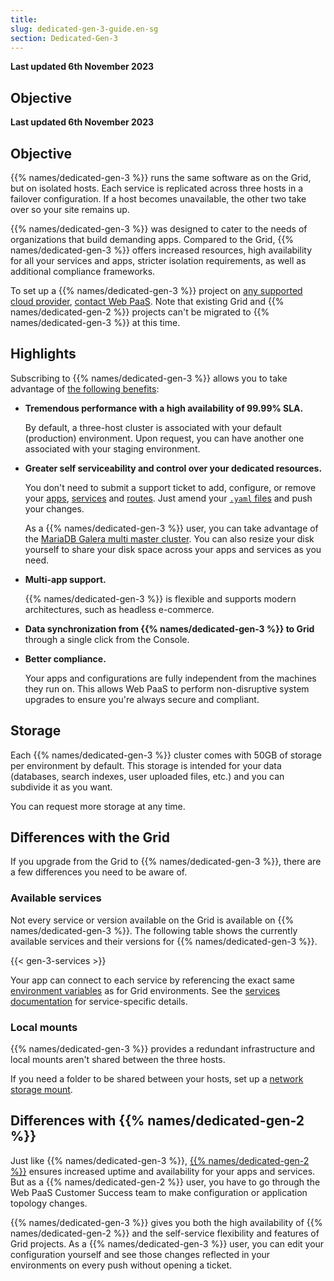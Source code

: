 ```yaml
---
title: 
slug: dedicated-gen-3-guide.en-sg
section: Dedicated-Gen-3
---
```


**Last updated 6th November 2023**



## Objective  

**Last updated 6th November 2023**



## Objective  

{{% names/dedicated-gen-3 %}} runs the same software as on the Grid, but on isolated hosts.
Each service is replicated across three hosts in a failover configuration.
If a host becomes unavailable, the other two take over so your site remains up.

{{% names/dedicated-gen-3 %}} was designed to cater to the needs of organizations that build demanding apps. 
Compared to the Grid, {{% names/dedicated-gen-3 %}} offers increased resources,
high availability for all your services and apps,
stricter isolation requirements,
as well as additional compliance frameworks.

To set up a {{% names/dedicated-gen-3 %}} project on [any supported cloud provider](../development/regions.md#regions),
[contact Web PaaS](https://platform.sh/contact).
Note that existing Grid and {{% names/dedicated-gen-2 %}} projects can't be migrated to {{% names/dedicated-gen-3 %}} at this time.

## Highlights

Subscribing to {{% names/dedicated-gen-3 %}} allows you to take advantage
of [the following benefits](https://platform.sh/blog/the-ultimate-generation-of-our-dedicated-offering-is-here/):

- **Tremendous performance with a high availability of 99.99% SLA.**<BR>


  By default, a three-host cluster is associated with your default (production) environment.
  Upon request, you can have another one associated with your staging environment.

- **Greater self serviceability and control over your dedicated resources.**<BR>


  You don't need to submit a support ticket to add, configure,
  or remove your [apps](../create-apps/_index.md), [services](../add-services/_index.md) and [routes](../define-routes/_index.md).
  Just amend your [`.yaml` files](learn-overview/yaml) and push your changes.

  As a {{% names/dedicated-gen-3 %}} user,
  you can take advantage of the [MariaDB Galera multi master cluster](https://mariadb.com/kb/en/galera-cluster/).
  You can also resize your disk yourself to share your disk space across your apps and services as you need.

- **Multi-app support.**<BR>


  {{% names/dedicated-gen-3 %}} is flexible and supports modern architectures, such as headless e-commerce.

- **Data synchronization from {{% names/dedicated-gen-3 %}} to Grid** through a single click from the Console.



- **Better compliance.**<BR>


  Your apps and configurations are fully independent from the machines they run on.
  This allows Web PaaS to perform non-disruptive system upgrades to ensure you're always secure and compliant.

## Storage

Each {{% names/dedicated-gen-3 %}} cluster comes with 50GB of storage per environment by default.
This storage is intended for your data (databases, search indexes, user uploaded files, etc.)
and you can subdivide it as you want.

You can request more storage at any time.

## Differences with the Grid

If you upgrade from the Grid to {{% names/dedicated-gen-3 %}},
there are a few differences you need to be aware of.

### Available services

Not every service or version available on the Grid is available on {{% names/dedicated-gen-3 %}}.
The following table shows the currently available services and their versions for {{% names/dedicated-gen-3 %}}.

{{< gen-3-services >}}

Your app can connect to each service by referencing
the exact same [environment variables](../development/variables/_index.md) as for Grid environments.
See the [services documentation](../../add-services/_index.md) for service-specific details.

### Local mounts

{{% names/dedicated-gen-3 %}} provides a redundant infrastructure
and local mounts aren't shared between the three hosts.

If you need a folder to be shared between your hosts,
set up a [network storage mount](../add-services/network-storage.md).

## Differences with {{% names/dedicated-gen-2 %}} 

Just like {{% names/dedicated-gen-3 %}},
[{{% names/dedicated-gen-2 %}}](../../dedicated-gen-2/overview/_index.md) ensures increased uptime
and availability for your apps and services.
But as a {{% names/dedicated-gen-2 %}} user,
you have to go through the Web PaaS Customer Success team to make configuration or application topology changes.

{{% names/dedicated-gen-3 %}} gives you both the high availability of {{% names/dedicated-gen-2 %}}
and the self-service flexibility and features of Grid projects.
As a {{% names/dedicated-gen-3 %}} user, you can edit your configuration yourself
and see those changes reflected in your environments on every push without opening a ticket.
